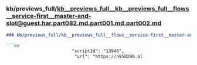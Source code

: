 ### kb/previews_full/kb__previews_full__kb__previews_full__flows__service-first__master-and-slot@guest.har.part082.md.part001.md.part002.md

```md
### kb/previews_full/kb__previews_full__flows__service-first__master-and-slot@guest.har.part082.md.part001.md (part 002)

```md
                         "scriptId": "13946",
                          "url": "https://n958200.al
```

```

```

